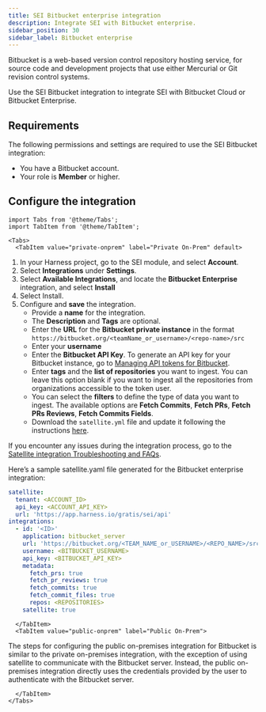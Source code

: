 ```yaml
---
title: SEI Bitbucket enterprise integration
description: Integrate SEI with Bitbucket enterprise.
sidebar_position: 30
sidebar_label: Bitbucket enterprise
---
```


Bitbucket is a web-based version control repository hosting service, for source code and development projects that use either Mercurial or Git revision control systems.

Use the SEI Bitbucket integration to integrate SEI with Bitbucket Cloud or Bitbucket Enterprise.

## Requirements

The following permissions and settings are required to use the SEI Bitbucket integration:

* You have a Bitbucket account.
* Your role is **Member** or higher.

## Configure the integration

```mdx-code-block
import Tabs from '@theme/Tabs';
import TabItem from '@theme/TabItem';
```

```mdx-code-block
<Tabs>
  <TabItem value="private-onprem" label="Private On-Prem" default>
```

1. In your Harness project, go to the SEI module, and select **Account**.
2. Select **Integrations** under **Settings**.
3. Select **Available Integrations**, and locate the **Bitbucket Enterprise** integration, and select **Install**
4. Select Install.
5. Configure and **save** the integration.
   * Provide a **name** for the integration.
   * The **Description** and **Tags** are optional.
   * Enter the **URL** for the **Bitbucket private instance** in the format `https://bitbucket.org/<teamName_or_username>/<repo-name>/src`
   * Enter your **username**
   * Enter the **Bitbucket API Key**. To generate an API key for your Bitbucket instance, go to [Managing API tokens for Bitbucket](https://support.atlassian.com/atlassian-account/docs/manage-api-tokens-for-your-atlassian-account/).&#x20;
   * Enter **tags** and the **list of repositories** you want to ingest. You can leave this option blank if you want to ingest all the repositories from organizations accessible to the token user.
   * You can select the **filters** to define the type of data you want to ingest. The available options are **Fetch Commits**, **Fetch PRs**, **Fetch PRs Reviews**, **Fetch Commits Fields**.
   * Download the `satellite.yml` file and update it following the instructions [here](/docs/software-engineering-insights/sei-ingestion-satellite/satellite-overview).

If you encounter any issues during the integration process, go to the [Satellite integration Troubleshooting and FAQs](/docs/software-engineering-insights/sei-ingestion-satellite/satellite-troubleshooting-and-faqs).

Here’s a sample satellite.yaml file generated for the Bitbucket enterprise integration:

```yaml
satellite:
  tenant: <ACCOUNT_ID>
  api_key: <ACCOUNT_API_KEY>
  url: 'https://app.harness.io/gratis/sei/api'
integrations:
  - id: '<ID>'
    application: bitbucket_server
    url: 'https://bitbucket.org/<TEAM_NAME_or_USERNAME>/<REPO_NAME>/src'
    username: <BITBUCKET_USERNAME>
    api_key: <BITBUCKET_API_KEY>
    metadata:
      fetch_prs: true
      fetch_pr_reviews: true
      fetch_commits: true
      fetch_commit_files: true
      repos: <REPOSITORIES>
    satellite: true

```

```mdx-code-block
  </TabItem>
  <TabItem value="public-onprem" label="Public On-Prem">
```
The steps for configuring the public on-premises integration for Bitbucket is similar to the private on-premises integration, with the exception of using satellite to communicate with the Bitbucket server. Instead, the public on-premises integration directly uses the credentials provided by the user to authenticate with the Bitbucket server.


```mdx-code-block
  </TabItem>
</Tabs>
```